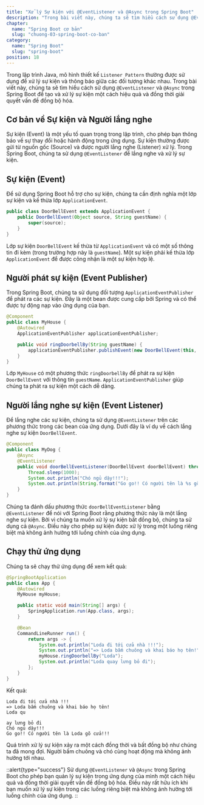 ```yaml
---
title: "Xử lý Sự kiện với @EventListener và @Async trong Spring Boot"
description: "Trong bài viết này, chúng ta sẽ tìm hiểu cách sử dụng @EventListener và @Async trong Spring Boot để tạo và xử lý sự kiện một cách hiệu quả và đồng thời giải quyết vấn đề đồng bộ hóa."
chapter:
  name: "Spring Boot cơ bản"
  slug: "chuong-03-spring-boot-co-ban"
category:
  name: "Spring Boot"
  slug: "spring-boot"
position: 18
---
```


Trong lập trình Java, mô hình thiết kế `Listener Pattern` thường được sử dụng để xử lý sự kiện và thông báo giữa các đối tượng khác nhau. Trong bài viết này, chúng ta sẽ tìm hiểu cách sử dụng `@EventListener` và `@Async` trong Spring Boot để tạo và xử lý sự kiện một cách hiệu quả và đồng thời giải quyết vấn đề đồng bộ hóa.

## Cơ bản về Sự kiện và Người lắng nghe

Sự kiện (Event) là một yếu tố quan trọng trong lập trình, cho phép bạn thông báo về sự thay đổi hoặc hành động trong ứng dụng. Sự kiện thường được gửi từ nguồn gốc (Source) và được người lắng nghe (Listener) xử lý. Trong Spring Boot, chúng ta sử dụng `@EventListener` để lắng nghe và xử lý sự kiện.

## Sự kiện (Event)

Để sử dụng Spring Boot hỗ trợ cho sự kiện, chúng ta cần định nghĩa một lớp sự kiện và kế thừa lớp `ApplicationEvent`.

```java
public class DoorBellEvent extends ApplicationEvent {
    public DoorBellEvent(Object source, String guestName) {
        super(source);
    }
}
```

Lớp sự kiện `DoorBellEvent` kế thừa từ `ApplicationEvent` và có một số thông tin đi kèm (trong trường hợp này là `guestName`). Một sự kiện phải kế thừa lớp `ApplicationEvent` để được công nhận là một sự kiện hợp lệ.

## Người phát sự kiện (Event Publisher)

Trong Spring Boot, chúng ta sử dụng đối tượng `ApplicationEventPublisher` để phát ra các sự kiện. Đây là một bean được cung cấp bởi Spring và có thể được tự động nạp vào ứng dụng của bạn.

```java
@Component
public class MyHouse {
    @Autowired
    ApplicationEventPublisher applicationEventPublisher;

    public void ringDoorbellBy(String guestName) {
        applicationEventPublisher.publishEvent(new DoorBellEvent(this, guestName));
    }
}
```

Lớp `MyHouse` có một phương thức `ringDoorbellBy` để phát ra sự kiện `DoorBellEvent` với thông tin `guestName`. `ApplicationEventPublisher` giúp chúng ta phát ra sự kiện một cách dễ dàng.

## Người lắng nghe sự kiện (Event Listener)

Để lắng nghe các sự kiện, chúng ta sử dụng `@EventListener` trên các phương thức trong các bean của ứng dụng. Dưới đây là ví dụ về cách lắng nghe sự kiện `DoorBellEvent`.

```java
@Component
public class MyDog {
    @Async
    @EventListener
    public void doorBellEventListener(DoorBellEvent doorBellEvent) throws InterruptedException {
        Thread.sleep(1000);
        System.out.println("Chó ngủ dậy!!!");
        System.out.println(String.format("Go go!! Có người tên là %s gõ cửa!!!", doorBellEvent.getGuestName()));
    }
}
```

Chúng ta đánh dấu phương thức `doorBellEventListener` bằng `@EventListener` để nói với Spring Boot rằng phương thức này là một lắng nghe sự kiện. Bởi vì chúng ta muốn xử lý sự kiện bất đồng bộ, chúng ta sử dụng cả `@Async`. Điều này cho phép sự kiện được xử lý trong một luồng riêng biệt mà không ảnh hưởng tới luồng chính của ứng dụng.

## Chạy thử ứng dụng

Chúng ta sẽ chạy thử ứng dụng để xem kết quả:

```java
@SpringBootApplication
public class App {
    @Autowired
    MyHouse myHouse;

    public static void main(String[] args) {
        SpringApplication.run(App.class, args);
    }

    @Bean
    CommandLineRunner run() {
        return args -> {
            System.out.println("Loda đi tới cửa nhà !!!");
            System.out.println("=> Loda bấm chuông và khai báo họ tên!");
            myHouse.ringDoorbellBy("Loda");
            System.out.println("Loda quay lưng bỏ đi");
        };
    }
}
```

Kết quả:

```
Loda đi tới cửa nhà !!!
=> Loda bấm chuông và khai báo họ tên!
Loda qu

ay lưng bỏ đi
Chó ngủ dậy!!!
Go go!! Có người tên là Loda gõ cửa!!!
```

Quá trình xử lý sự kiện xảy ra một cách đồng thời và bất đồng bộ như chúng ta đã mong đợi. Người bấm chuông và chó cùng hoạt động mà không ảnh hưởng tới nhau.

::alert{type="success"}
Sử dụng `@EventListener` và `@Async` trong Spring Boot cho phép bạn quản lý sự kiện trong ứng dụng của mình một cách hiệu quả và đồng thời giải quyết vấn đề đồng bộ hóa. Điều này rất hữu ích khi bạn muốn xử lý sự kiện trong các luồng riêng biệt mà không ảnh hưởng tới luồng chính của ứng dụng.
::
